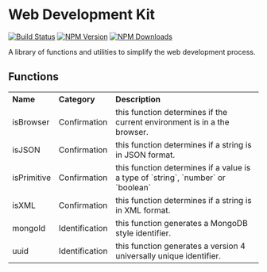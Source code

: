 # Web Development Kit
[![Build Status](https://api.travis-ci.org/joejukan/web-kit.svg?branch=master)](http://travis-ci.org/joejukan/web-kit)
[![NPM Version](http://img.shields.io/npm/v/@joejukan/web-kit.svg?style=flat)](https://www.npmjs.org/package/@joejukan/web-kit)
[![NPM Downloads](https://img.shields.io/npm/dm/@joejukan/web-kit.svg?style=flat)](https://npmcharts.com/compare/@joejukan/web-kit?minimal=true)

A library of functions and utilities to simplify the web development process.<br/>

## Functions
<table style="text-align: left;">
  <tr>
    <th>Name</th>
    <th>Category</th>
    <th>Description</th>
  </tr>
  <tr>
    <td>isBrowser</td>
    <td>Confirmation</td>
    <td>this function determines if the current environment is in a the browser.</td>
  </tr>
  <tr>
    <td>isJSON</td>
    <td>Confirmation</td>
    <td>this function determines if a string is in JSON format.</td>
  </tr>
  <tr>
    <td>isPrimitive</td>
    <td>Confirmation</td>
    <td>this function determines if a value is a type of `string`, `number` or `boolean`</td>
  </tr>
  <tr>
    <td>isXML</td>
    <td>Confirmation</td>
    <td>this function determines if a string is in XML format.</td>
  </tr>
  <tr>
    <td>mongoId</td>
    <td>Identification</td>
    <td>this function generates a MongoDB style identifier.</td>
  </tr>
  <tr>
    <td>uuid</td>
    <td>Identification</td>
    <td>this function generates a version 4 universally unique identifier.</td>
  </tr>
</table>